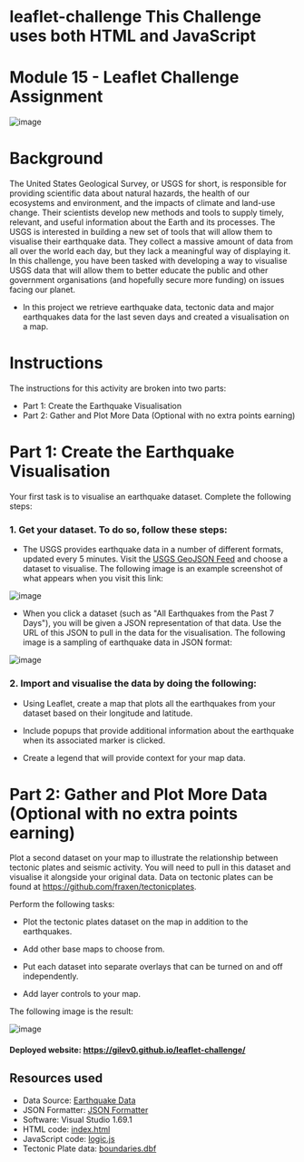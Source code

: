# leaflet-challenge This Challenge uses both **HTML** and **JavaScript** 
# Module 15 - Leaflet Challenge Assignment

![image](https://user-images.githubusercontent.com/112173540/212465530-cddf344b-fcc5-47bd-93b7-584b1c08b7f9.png)

# Background
The United States Geological Survey, or USGS for short, is responsible for providing scientific data about natural hazards, the health of our ecosystems and environment, and the impacts of climate and land-use change. Their scientists develop new methods and tools to supply timely, relevant, and useful information about the Earth and its processes.
The USGS is interested in building a new set of tools that will allow them to visualise their earthquake data. They collect a massive amount of data from all over the world each day, but they lack a meaningful way of displaying it. In this challenge, you have been tasked with developing a way to visualise USGS data that will allow them to better educate the public and other government organisations (and hopefully secure more funding) on issues facing our planet.

- In this project we retrieve earthquake data, tectonic data and major earthquakes data for the last seven days and created a visualisation on a map.
# Instructions
The instructions for this activity are broken into two parts:
  - Part 1: Create the Earthquake Visualisation
  - Part 2: Gather and Plot More Data (Optional with no extra points earning)
  
# Part 1: Create the Earthquake Visualisation
Your first task is to visualise an earthquake dataset. Complete the following steps:

### 1. Get your dataset. To do so, follow these steps:
   - The USGS provides earthquake data in a number of different formats, updated every 5 minutes. Visit the <a href="https://earthquake.usgs.gov/earthquakes/feed/v1.0/geojson.php">USGS GeoJSON Feed</a> and choose a dataset to visualise. The following image is an example screenshot of what appears when you visit this link:
    
  ![image](https://user-images.githubusercontent.com/112173540/212465948-637b4bf7-98ef-4505-a9d7-d3822ab2922c.png)

   - When you click a dataset (such as "All Earthquakes from the Past 7 Days"), you will be given a JSON representation of that data. Use the URL of this JSON to pull in the data for the visualisation. The following image is a sampling of earthquake data in JSON format:
    
   ![image](https://user-images.githubusercontent.com/112173540/212465987-dccc287d-531d-411b-908e-eb48e81f7499.png)

### 2.  Import and visualise the data by doing the following:

   - Using Leaflet, create a map that plots all the earthquakes from your dataset based on their longitude and latitude.
  
   - Include popups that provide additional information about the earthquake when its associated marker is clicked.

   - Create a legend that will provide context for your map data.

# Part 2: Gather and Plot More Data (Optional with no extra points earning) 
Plot a second dataset on your map to illustrate the relationship between tectonic plates and seismic activity. You will need to pull in this dataset and visualise it alongside your original data. Data on tectonic plates can be found at https://github.com/fraxen/tectonicplates.  

Perform the following tasks:

- Plot the tectonic plates dataset on the map in addition to the earthquakes.

- Add other base maps to choose from.

- Put each dataset into separate overlays that can be turned on and off independently.

- Add layer controls to your map.

The following image is the result:

![image](https://user-images.githubusercontent.com/112173540/212466686-8dbe5a1d-66cc-4db5-bc62-34a42c0debd3.png)


#### Deployed website: https://gilev0.github.io/leaflet-challenge/

## Resources used
- Data Source: <a href="https://earthquake.usgs.gov/earthquakes/feed/v1.0/geojson.php">Earthquake Data</a>
- JSON Formatter: <a href="https://jsonformatter.org/">JSON Formatter</a>
- Software: Visual Studio 1.69.1 
- HTML code: <a href="https://github.com/GILEV0/leaflet-challenge/blob/main/index.html" target="_blank">index.html</a>
- JavaScript code:  <a href="https://github.com/GILEV0/leaflet-challenge/blob/main/static/js/logic.js" target="_blank">logic.js</a>
- Tectonic Plate data: <a href="https://github.com/fraxen/tectonicplates" target="_blank">boundaries.dbf</a>

